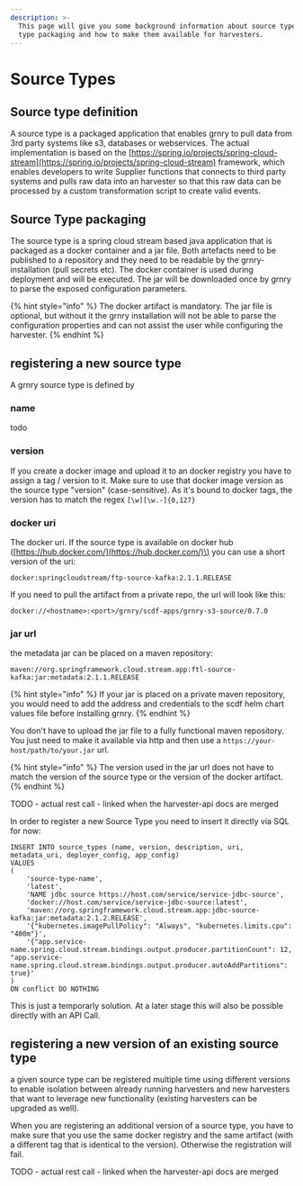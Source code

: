 ```yaml
---
description: >-
  This page will give you some background information about source types, source
  type packaging and how to make them available for harvesters.
---
```


# Source Types

## Source type definition

A source type is a packaged application that enables grnry to pull data from 3rd party systems like s3, databases or webservices. The actual implementation is based on the [https://spring.io/projects/spring-cloud-stream](https://spring.io/projects/spring-cloud-stream) framework, which enables developers to write Supplier functions that connects to third party systems and pulls raw data into an harvester so that this raw data can be processed by a custom transformation script to create valid events. 

## Source Type packaging

The source type is a spring cloud stream based java application that is packaged as a docker container and a jar file. Both artefacts need to be published to a repository and they need to be readable by the grnry-installation \(pull secrets etc\). The docker container is used during deployment and will be executed. The jar  will be downloaded once by grnry to parse the exposed configuration parameters. 

{% hint style="info" %}
The docker artifact is mandatory. The jar file is optional, but without it the grnry installation will not be able to parse the configuration properties and can not assist the user while configuring the harvester.
{% endhint %}

## registering a new source type

A grnry source type is defined by

### name

todo

### version

If you create a docker image and upload it to an docker registry you have to assign a tag / version to it. Make sure to use that docker image version as the source type "version" \(case-sensitive\). As it's bound to docker tags, the version has to match the regex `[\w][\w.-]{0,127}`

### docker uri

The docker uri. If the source type is available on docker hub \([https://hub.docker.com/](https://hub.docker.com/)\) you can use a short version of the uri:

`docker:springcloudstream/ftp-source-kafka:2.1.1.RELEASE`

If you need to pull the artifact from a private repo, the url will look like this:

`docker://<hostname>:<port>/grnry/scdf-apps/grnry-s3-source/0.7.0`

### jar url

the metadata jar can be placed on a maven repository:

`maven://org.springframework.cloud.stream.app:ftl-source-kafka:jar:metadata:2.1.1.RELEASE`

{% hint style="info" %}
If your jar is placed on a private maven repository, you would need to add the address and credentials to the scdf helm chart values file before installing grnry.
{% endhint %}

You don't have to upload the jar file to a fully functional maven repository. You just need to make it available via http and then use a `https://your-host/path/to/your.jar` url.

{% hint style="info" %}
The version used in the jar url does not have to match the version of the source type or the version of the docker artifact.
{% endhint %}

TODO - actual rest call - linked when the harvester-api docs are merged

In order to register a new Source Type you need to insert it directly via SQL for now:

```text
INSERT INTO source_types (name, version, description, uri, metadata_uri, deployer_config, app_config)
VALUES
(
    'source-type-name',
    'latest',
    'NAME jdbc source https://host.com/service/service-jdbc-source',
    'docker://host.com/service/service-jdbc-source:latest',
    'maven://org.springframework.cloud.stream.app:jdbc-source-kafka:jar:metadata:2.1.2.RELEASE',
    '{"kubernetes.imagePullPolicy": "Always", "kubernetes.limits.cpu": "400m"}',
    '{"app.service-name.spring.cloud.stream.bindings.output.producer.partitionCount": 12, "app.service-name.spring.cloud.stream.bindings.output.producer.autoAddPartitions": true}'
)
ON conflict DO NOTHING
```

This is just a temporarly solution. At a later stage this will also be possible directly with an API Call.

## registering a new version of an existing source type

a given source type can be registered multiple time using different versions to enable isolation between already running harvesters and new harvesters that want to leverage new functionality \(existing harvesters can be upgraded as well\).

When you are registering an additional version of a source type, you have to make sure that you use the same docker registry and the same artifact \(with a different tag that is identical to the version\). Otherwise the registration will fail.

TODO - actual rest call - linked when the harvester-api docs are merged

